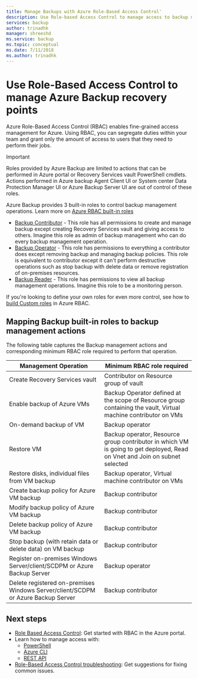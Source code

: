 ```yaml
---
title: Manage Backups with Azure Role-Based Access Control'
description: Use Role-based Access Control to manage access to backup management operations in Recovery Services vault.
services: backup
author: trinadhk
manager: shreeshd
ms.service: backup
ms.topic: conceptual
ms.date: 7/11/2018
ms.author: trinadhk
---
```


# Use Role-Based Access Control to manage Azure Backup recovery points
Azure Role-Based Access Control (RBAC) enables fine-grained access management for Azure. Using RBAC, you can segregate duties within your team and grant only the amount of access to users that they need to perform their jobs.

> [!IMPORTANT]
> Roles provided by Azure Backup are limited to actions that can be performed in Azure portal or Recovery Services vault PowerShell cmdlets. Actions performed in Azure backup Agent Client UI or System center Data Protection Manager UI or Azure Backup Server UI are out of control of these roles.

Azure Backup provides 3 built-in roles to control backup management operations. Learn more on [Azure RBAC built-in roles](../role-based-access-control/built-in-roles.md)

* [Backup Contributor](../role-based-access-control/built-in-roles.md#backup-contributor) - This role has all permissions to create and manage backup except creating Recovery Services vault and giving access to others. Imagine this role as admin of backup management who can do every backup management operation.
* [Backup Operator](../role-based-access-control/built-in-roles.md#backup-operator) - This role has permissions to everything a contributor does except removing backup and managing backup policies. This role is equivalent to contributor except it can't perform destructive operations such as stop backup with delete data or remove registration of on-premises resources.
* [Backup Reader](../role-based-access-control/built-in-roles.md#backup-reader) - This role has permissions to view all backup management operations. Imagine this role to be a monitoring person.

If you're looking to define your own roles for even more control, see how to [build Custom roles](../role-based-access-control/custom-roles.md) in Azure RBAC.



## Mapping Backup built-in roles to backup management actions
The following table captures the Backup management actions and corresponding minimum RBAC role required to perform that operation.

| Management Operation | Minimum RBAC role required |
| --- | --- |
| Create Recovery Services vault | Contributor on Resource group of vault |
| Enable backup of Azure VMs | Backup Operator defined at the scope of Resource group containing the vault, Virtual machine contributor on VMs |
| On-demand backup of VM | Backup operator |
| Restore VM | Backup operator, Resource group contributor in which VM is going to get deployed, Read on Vnet and Join on subnet selected |
| Restore disks, individual files from VM backup | Backup operator, Virtual machine contributor on VMs |
| Create backup policy for Azure VM backup | Backup contributor |
| Modify backup policy of Azure VM backup | Backup contributor |
| Delete backup policy of Azure VM backup | Backup contributor |
| Stop backup (with retain data or delete data) on VM backup | Backup contributor |
| Register on-premises Windows Server/client/SCDPM or Azure Backup Server | Backup operator |
| Delete registered on-premises Windows Server/client/SCDPM or Azure Backup Server | Backup contributor |

## Next steps
* [Role Based Access Control](../role-based-access-control/role-assignments-portal.md): Get started with RBAC in the Azure portal.
* Learn how to manage access with:
  * [PowerShell](../role-based-access-control/role-assignments-powershell.md)
  * [Azure CLI](../role-based-access-control/role-assignments-cli.md)
  * [REST API](../role-based-access-control/role-assignments-rest.md)
* [Role-Based Access Control troubleshooting](../role-based-access-control/troubleshooting.md): Get suggestions for fixing common issues.
